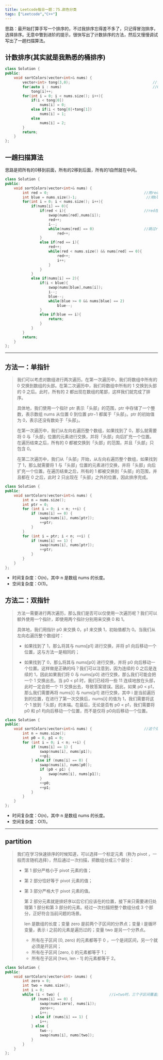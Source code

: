 ```yaml
---
title: Leetcode每日一题：75.颜色分类
tags: ["Leetcode","C++"]
---
```


思路：最开始打算手写一个排序的，不过我排序忘得差不多了，只记得冒泡排序，选择排序。无意中瞥到进阶的提示，很快写出了计数排序的方法，然后又慢慢调试写出了一趟扫描算法。

## 计数排序(其实就是我熟悉的桶排序)

~~~c++
class Solution {
public:
    void sortColors(vector<int>& nums) {
        vector<int> tong(3,0);										//记录0,1,2的出现次数
        for(auto i : nums)											//O(2n)
            tong[i]++;
        for(int i = 0; i < nums.size(); i++){
            if(i < tong[0])
                nums[i] = 0;
            else if(i < tong[0]+tong[1])
                nums[i] = 1;
            else
                nums[i] = 2;
        }
        return;
    }
};
~~~

## 一趟扫描算法

思路是把所有的0移到前面，所有的2移到后面，所有的1自然就在中间。

~~~c++
class Solution {
public:
    void sortColors(vector<int>& nums) {
        int red = 0;											//用red记录0应该放的位置
        int blue = nums.size()-1;								 //用blue记录2应该放的位置
        for(int i = 0; i < nums.size(); i++){
            if(nums[i] == 0){
                if(red < i){									//red在i前面才交换
                    swap(nums[red],nums[i]);
                    red++;
                    i--;
                    while(nums[red] == 0)						//跳过red后已为0的下标
                        red++;
                }
                else if(red == i){
                    red++;
                    while(red < nums.size() && nums[red] == 0){
                        red++;
                        i++;
                    }
                }
            }
            else if(nums[i] == 2){
                if(i < blue){
                    swap(nums[blue],nums[i]);
                    i--;
                    blue--;
                    while(blue >= 0 && nums[blue] == 2)
                        blue--;
                }
                else if(blue == i){
                    return;
                }
            }
        }
        return;
    }
};
~~~

***

## 方法一：单指针

> 我们可以考虑对数组进行两次遍历。在第一次遍历中，我们将数组中所有的 0 交换到数组的头部。在第二次遍历中，我们将数组中所有的 1 交换到头部的 0 之后。此时，所有的 2 都出现在数组的尾部，这样我们就完成了排序。
>
> 具体地，我们使用一个指针 ptr 表示「头部」的范围，ptr 中存储了一个整数，表示数组 nums 从位置 0 到位置 ptr−1 都属于「头部」。ptr 的初始值为 0，表示还没有数处于「头部」。
>
> 在第一次遍历中，我们从左向右遍历整个数组，如果找到了 0，那么就需要将 0 与「头部」位置的元素进行交换，并将「头部」向后扩充一个位置。在遍历结束之后，所有的 0 都被交换到「头部」的范围，并且「头部」只包含 0。
>
> 在第二次遍历中，我们从「头部」开始，从左向右遍历整个数组，如果找到了 1，那么就需要将 1 与「头部」位置的元素进行交换，并将「头部」向后扩充一个位置。在遍历结束之后，所有的 1 都被交换到「头部」的范围，并且都在 0 之后，此时 2 只出现在「头部」之外的位置，因此排序完成。
>

~~~c++
class Solution {
public:
    void sortColors(vector<int>& nums) {
        int n = nums.size();
        int ptr = 0;
        for (int i = 0; i < n; ++i) {
            if (nums[i] == 0) {
                swap(nums[i], nums[ptr]);
                ++ptr;
            }
        }
        for (int i = ptr; i < n; ++i) {
            if (nums[i] == 1) {
                swap(nums[i], nums[ptr]);
                ++ptr;
            }
        }
    }
};
~~~

- 时间复杂度：O(n)，其中 n 是数组 nums 的长度。
- 空间复杂度：O(1)。

## 方法二：双指针

> 方法一需要进行两次遍历，那么我们是否可以仅使用一次遍历呢？我们可以额外使用一个指针，即使用两个指针分别用来交换 0 和 1。
>
> 具体地，我们用指针 p0 来交换 0，p1 来交换 1，初始值都为 0。当我们从左向右遍历整个数组时：
>
> * 如果找到了 1，那么将其与 nums[p1] 进行交换，并将 p1 向后移动一个位置，这与方法一是相同的；
>
> * 如果找到了 0，那么将其与 nums[p0] 进行交换，并将 p0 向后移动一个位置。这样做是正确的吗？我们可以注意到，因为连续的 0 之后是连续的 1，因此如果我们将 0 与 nums[p0] 进行交换，那么我们可能会把一个 1 交换出去。当 p0 < p1 时，我们已经将一些 11 连续地放在头部，此时一定会把一个 11 交换出去，导致答案错误。因此，如果 p0 < p1，那么我们需要再将 nums[i] 与 nums[p1] 进行交换，其中 i 是当前遍历到的位置，在进行了第一次交换后，nums[i] 的值为 1，我们需要将这个 1 放到「头部」的末端。在最后，无论是否有 p0 < p1，我们需要将 p0 和 p1 均向后移动一个位置，而不是仅将 p0向后移动一个位置。

~~~c++
class Solution {
public:
    void sortColors(vector<int>& nums) {						//这个双指针和我自己写的一趟扫描结果差不多
        int n = nums.size();
        int p0 = 0, p1 = 0;
        for (int i = 0; i < n; ++i) {
            if (nums[i] == 1) {
                swap(nums[i], nums[p1]);
                ++p1;
            } else if (nums[i] == 0) {
                swap(nums[i], nums[p0]);
                if (p0 < p1) {
                    swap(nums[i], nums[p1]);
                }
                ++p0;
                ++p1;
            }
        }
    }
};
~~~

- 时间复杂度：O(n)，其中 n 是数组 nums 的长度。
- 空间复杂度：O(1)。

***

## partition

> 我们在学习快速排序的时候知道，可以选择一个标定元素（称为 pivot ，一般而言随机选择），然后通过一次扫描，把数组分成三个部分：
>
> * 第 1 部分严格小于 pivot 元素的值；
>
> * 第 2 部分恰好等于 pivot 元素的值；
>
> * 第 3 部分严格大于 pivot 元素的值。
>
>   第 2 部分元素就是排好序以后它们应该在的位置，接下来只需要递归处理第 1 部分和第 3 部分的元素。经过一次扫描把整个数组分成 3 个部分，正好符合当前问题的场景。
>
>   len 是数组的长度；变量 zero 是前两个子区间的分界点；变量 i 是循环变量，表示 i 之前的元素是遍历过的；变量 two 是另一个分界点。
>
>   * 所有在子区间 [0, zero) 的元素都等于 0 ，一个是闭区间，另一个就必须是开区间；
>   * 所有在子区间 [zero, i) 的元素都等于 1；
>   * 所有在子区间 [two, len - 1] 的元素都等于 2。

~~~c++
class Solution {
public:
    void sortColors(vector<int> &nums) {
        int zero = 0;
        int two = nums.size();
        int i = 0;
        while (i < two) {						//i=two时，三个子区间覆盖整个数组
            if (nums[i] == 0) {
                swap(nums[zero], nums[i]);
                zero++;
                i++;
            } else if (nums[i] == 1) {
                i++;
            } else {
                two--;
                swap(nums[i], nums[two]);
            }
        }
    }
};
~~~

